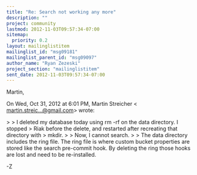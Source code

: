 ```yaml
---
title: "Re: Search not working any more"
description: ""
project: community
lastmod: 2012-11-03T09:57:34-07:00
sitemap:
  priority: 0.2
layout: mailinglistitem
mailinglist_id: "msg09181"
mailinglist_parent_id: "msg09097"
author_name: "Ryan Zezeski"
project_section: "mailinglistitem"
sent_date: 2012-11-03T09:57:34-07:00
---
```



Martin,

On Wed, Oct 31, 2012 at 6:01 PM, Martin Streicher &lt;
martin.streic...@gmail.com&gt; wrote:

&gt;
&gt; I deleted my database today using rm -rf on the data directory. I stopped
&gt; Riak before the delete, and restarted after recreating that directory with
&gt; mkdir.
&gt;
&gt; Now, I cannot search.
&gt;
&gt;
 The data directory includes the ring file. The ring file is where custom
bucket properties are stored like the search pre-commit hook. By deleting
the ring those hooks are lost and need to be re-installed.

-Z
